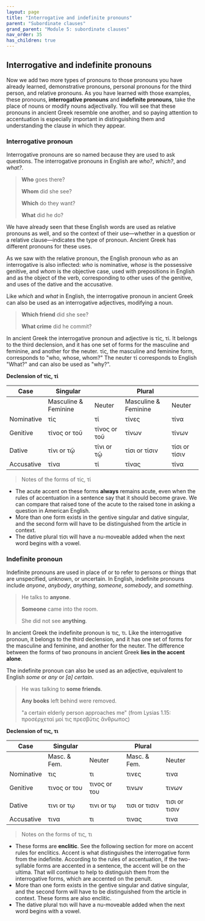 ```yaml
---
layout: page
title: "Interrogative and indefinite pronouns"
parent: "Subordinate clauses"
grand_parent: "Module 5: subordinate clauses"
nav_order: 35
has_children: true
---
```


## Interrogative and indefinite pronouns

Now we add two more types of pronouns to those pronouns you have already learned, demonstrative pronouns, personal pronouns for the third person, and relative pronouns. As you have learned with those examples, these pronouns, **interrogative pronouns** and **indefinite pronouns**, take the place of nouns or modify nouns adjectivally. You will see that these pronouns in ancient Greek resemble one another, and so paying attention to accentuation is especially important in distinguishing them and understanding the clause in which they appear.

### Interrogative pronoun
Interrogative pronouns are so named because they are used to ask questions. The interrogative pronouns in English are *who?*, *which?*, and *what?*.
> **Who** goes there?
> 
> **Whom** did she see?
> 
> **Which** do they want?
> 
> **What** did he do?

We have already seen that these English words are used as relative pronouns as well, and so the context of their use—whether in a question or a relative clause—indicates the type of pronoun. Ancient Greek has different pronouns for these uses. 

As we saw with the relative pronoun, the English pronoun *who* as an interrogative is also inflected: *who* is nominative, *whose* is the possessive genitive, and *whom* is the objective case, used with prepositions in English and as the object of the verb, corresponding to other uses of the genitive, and uses of the dative and the accusative.

Like *which* and *what* in English, the interrogative pronoun in ancient Greek can also be used as an interrogative adjectives, modifying a noun.
> **Which friend** did she see?
> 
> **What crime** did he commit?

In ancient Greek the interrogative pronoun and adjective is τίς, τί. It belongs to the third declension, and it has one set of forms for the masculine and feminine, and another for the neuter. τίς, the masculine and feminine form, corresponds to "who, whose, whom?" The neuter τί corresponds to English "What?" and can also be used as "why?".

**Declension of τίς, τί** 

| Case | Singular |  | Plural |   |
| --- | --- | --- | --- | --- |
|     | Masculine & Feminine | Neuter | Masculine & Feminine | Neuter | 
| Nominative | τίς | τί | τίνες | τίνα |
| Genitive | τίνος  or τοῦ | τίνος  or τοῦ | τίνων | τίνων |
| Dative | τίνι or τῷ | τίνι or τῷ | τίσι or τίσιν | τίσι or τίσιν |
| Accusative | τίνα | τί | τίνας | τίνα |

> Notes of the forms of τίς, τί

- The acute accent on these forms **always** remains acute, even when the rules of accentuation in a sentence say that it should become grave. We can compare that raised tone of the acute to the raised tone in asking a question in American English.
- More than one form exists in the gentive singular and dative singular, and the second form will have to be distinguished from the article in context. 
- The dative plural τίσι will have a nu-moveable added when the next word begins with a vowel. 

### Indefinite pronoun

Indefinite pronouns are used in place of or to refer to persons or things that are unspecified, unknown, or uncertain. In English, indefinite pronouns include *anyone*, *anybody*, *anything*, *someone*, *somebody*, and *something*. 
> He talks to **anyone**.
> 
> **Someone** came into the room.
> 
> She did not see **anything**.

In ancient Greek the indefinite pronoun is τις, τι. Like the interrogative pronoun, it belongs to the third declension, and it has one set of forms for the masculine and feminine, and another for the neuter. The difference between the forms of two pronouns in ancient Greek **lies in the accent alone**.

The indefinite pronoun can also be used as an adjective, equivalent to English *some* or *any* or *[a] certain*.
> He was talking to **some friends**.
> 
> **Any books** left behind were removed.
>
> "a certain elderly person approaches me" (from Lysias 1.15: προσέρχεταί μοί τις πρεσβῦτις ἄνθρωπος)

**Declension of τις, τι** 

| Case | Singular |  | Plural |   |
| --- | --- | --- | --- | --- |
|     | Masc. & Fem. | Neuter | Masc. & Fem. | Neuter | 
| Nominative | τις  | τι  | τινες  | τινα  |
| Genitive | τινος  or του  | τινος  or του  | τινων | τινων |
| Dative | τινι or τῳ | τινι or τῳ | τισι or τισιν | τισι or τισιν |
| Accusative | τινα  | τι  |τινας  | τινα  |

> Notes on the forms of τις, τι
- These forms are **enclitic**. See the following section for more on accent rules for enclitics. Accent is what distinguishes the interrogative form from the indefinite. According to the rules of accentuation, if the two-syllable forms are accented in a sentence, the accent will be on the ultima. That will continue to help to distinguish them from the interrogative forms, which are accented on the penult.
- More than one form exists in the gentive singular and dative singular, and the second form will have to be distinguished from the article in context. These forms are also enclitic.
- The dative plural τισι will have a nu-moveable added when the next word begins with a vowel. 

